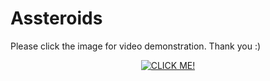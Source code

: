 # Assteroids

Please click the image for video demonstration. Thank you :)
<p align="center">
 <a href="https://www.youtube.com/watch?v=NWupEG23lFY"><img src="https://github.com/ianparcs/assteroids/blob/master/assteroids.png" alt ="CLICK ME!"/></a>

